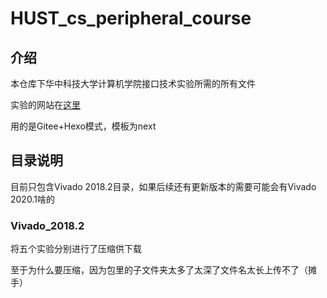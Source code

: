 # HUST_cs_peripheral_course

## 介绍

本仓库下华中科技大学计算机学院接口技术实验所需的所有文件

实验的网站在[这里](http://live_once.gitee.io/HUST_cs_jiekou)

用的是Gitee+Hexo模式，模板为next

## 目录说明

目前只包含Vivado 2018.2目录，如果后续还有更新版本的需要可能会有Vivado 2020.1啥的

### Vivado_2018.2

将五个实验分别进行了压缩供下载

至于为什么要压缩，因为包里的子文件夹太多了太深了文件名太长上传不了（摊手）

